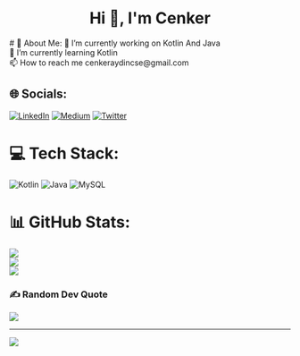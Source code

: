 <h1 align="center">Hi 👋, I'm Cenker</h1>
# 💫 About Me:
🔭 I’m currently working on Kotlin And Java<br>🌱 I’m currently learning Kotlin<br>📫 How to reach me cenkeraydincse@gmail.com<br>


## 🌐 Socials:
[![LinkedIn](https://img.shields.io/badge/LinkedIn-%230077B5.svg?logo=linkedin&logoColor=white)](https://linkedin.com/in/cenker-aydin) [![Medium](https://img.shields.io/badge/Medium-12100E?logo=medium&logoColor=white)](https://medium.com/@Cenkeraydin) [![Twitter](https://img.shields.io/badge/Twitter-%231DA1F2.svg?logo=Twitter&logoColor=white)](https://twitter.com/Cenktodiie) 

# 💻 Tech Stack:
![Kotlin](https://img.shields.io/badge/kotlin-%230095D5.svg?style=for-the-badge&logo=kotlin&logoColor=white) ![Java](https://img.shields.io/badge/java-%23ED8B00.svg?style=for-the-badge&logo=java&logoColor=white) ![MySQL](https://img.shields.io/badge/mysql-%2300f.svg?style=for-the-badge&logo=mysql&logoColor=white)
# 📊 GitHub Stats:
![](https://github-readme-stats.vercel.app/api?username=CenkerAydin&theme=dark&hide_border=false&include_all_commits=false&count_private=false)<br/>
![](https://github-readme-streak-stats.herokuapp.com/?user=CenkerAydin&theme=dark&hide_border=false)<br/>
![](https://github-readme-stats.vercel.app/api/top-langs/?username=CenkerAydin&theme=dark&hide_border=false&include_all_commits=false&count_private=false&layout=compact)

### ✍️ Random Dev Quote
![](https://quotes-github-readme.vercel.app/api?type=horizontal&theme=gruvbox)

---
[![](https://visitcount.itsvg.in/api?id=CenkerAydin&icon=0&color=0)](https://visitcount.itsvg.in)

<!-- Proudly created with GPRM ( https://gprm.itsvg.in ) -->

